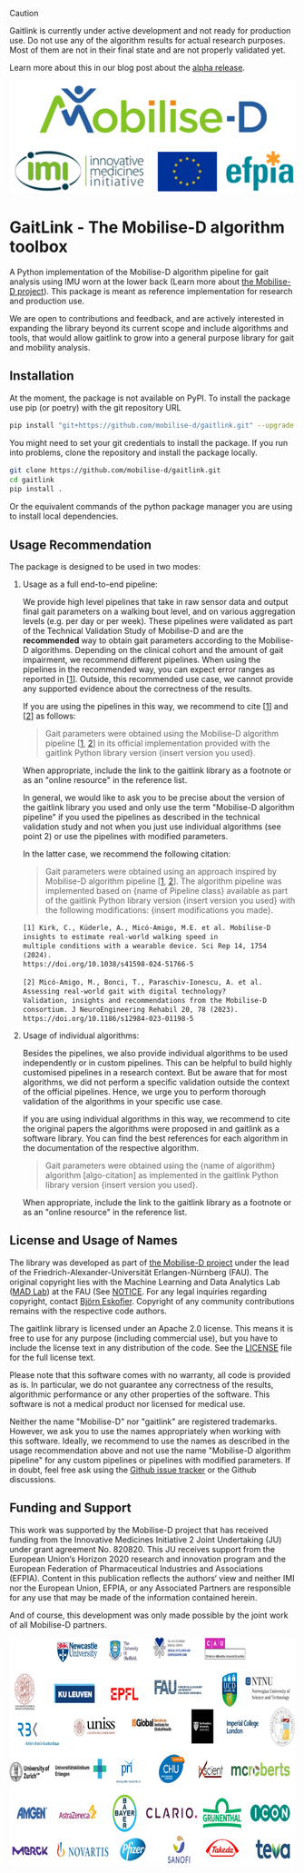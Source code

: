 > [!CAUTION]
> Gaitlink is currently under active development and not ready for production use.
> Do not use any of the algorithm results for actual research purposes. 
> Most of them are not in their final state and are not properly validated yet.
> 
> Learn more about this in our blog post about the [alpha release](TODO).


<p align="center">
<img src="./docs/_static/logo/mobilise_d_and_imi.png" height="200">
</p>

# GaitLink - The Mobilise-D algorithm toolbox

A Python implementation of the Mobilise-D algorithm pipeline for gait analysis using IMU worn at the lower back
(Learn more about [the Mobilise-D project](https://mobilise-d.eu)).
This package is meant as reference implementation for research and production use.

We are open to contributions and feedback, and are actively interested in expanding the library beyond its current scope
and include algorithms and tools, that would allow gaitlink to grow into a general purpose library for gait and mobility
analysis.


## Installation

At the moment, the package is not available on PyPI.
To install the package use pip (or poetry) with the git repository URL

```bash
pip install "git+https://github.com/mobilise-d/gaitlink.git" --upgrade
```

You might need to set your git credentials to install the package.
If you run into problems, clone the repository and install the package locally.

```bash
git clone https://github.com/mobilise-d/gaitlink.git
cd gaitlink
pip install .
```

Or the equivalent commands of the python package manager you are using to install local dependencies.

## Usage Recommendation

The package is designed to be used in two modes:

1. Usage as a full end-to-end pipeline:

   We provide high level pipelines that take in raw sensor data and output final gait parameters on a walking bout
   level, and on various aggregation levels (e.g. per day or per week).
   These pipelines were validated as part of the Technical Validation Study of Mobilise-D and are the **recommended**
   way to obtain gait parameters according to the Mobilise-D algorithms.
   Depending on the clinical cohort and the amount of gait impairment, we recommend different pipelines.
   When using the pipelines in the recommended way, you can expect error ranges as reported in [[1]].
   Outside, this recommended use case, we cannot provide any supported evidence about the correctness of the results.

   If you are using the pipelines in this way, we recommend to cite [[1]] and [[2]] as follows:

   > Gait parameters were obtained using the Mobilise-D algorithm pipeline [[1], [2]] in its official implementation
   > provided with the gaitlink Python library version {insert version you used}.

   When appropriate, include the link to the gaitlink library as a footnote or as an "online resource" in the reference
   list.

   In general, we would like to ask you to be precise about the version of the gaitlink library you used and only
   use the term "Mobilise-D algorithm pipeline" if you used the pipelines as described in the technical validation
   study and not when you just use individual algorithms (see point 2) or use the pipelines with modified parameters.

   In the latter case, we recommend the following citation:

   > Gait parameters were obtained using an approach inspired by Mobilise-D algorithm pipeline [[1], [2]].
   > The algorithm pipeline was implemented based on {name of Pipeline class} available as part of the gaitlink Python
   > library version {insert version you used} with the following modifications:
   > {insert modifications you made}.
   
   [1]: https://doi.org/10.1038/s41598-024-51766-5
   [2]: https://doi.org/10.1186/s12984-023-01198-5
   
   ```
   [1] Kirk, C., Küderle, A., Micó-Amigo, M.E. et al. Mobilise-D insights to estimate real-world walking speed in 
   multiple conditions with a wearable device. Sci Rep 14, 1754 (2024). 
   https://doi.org/10.1038/s41598-024-51766-5
   
   [2] Micó-Amigo, M., Bonci, T., Paraschiv-Ionescu, A. et al. Assessing real-world gait with digital technology? 
   Validation, insights and recommendations from the Mobilise-D consortium. J NeuroEngineering Rehabil 20, 78 (2023). 
   https://doi.org/10.1186/s12984-023-01198-5
   ```

2. Usage of individual algorithms:

   Besides the pipelines, we also provide individual algorithms to be used independently or in custom pipelines.
   This can be helpful to build highly customised pipelines in a research context.
   But be aware that for most algorithms, we did not perform a specific validation outside the context of the official
   pipelines.
   Hence, we urge you to perform thorough validation of the algorithms in your specific use case.

   If you are using individual algorithms in this way, we recommend to cite the original papers the algorithms were
   proposed in and gaitlink as a software library.
   You can find the best references for each algorithm in the documentation of the respective algorithm.

   > Gait parameters were obtained using the {name of algorithm} algorithm [algo-citation] as implemented in the
   > gaitlink Python library version {insert version you used}.

   When appropriate, include the link to the gaitlink library as a footnote or as an "online resource" in the reference
   list.

## License and Usage of Names

The library was developed as part of [the Mobilise-D project](https://mobilise-d.eu) under the lead of the 
Friedrich-Alexander-Universität Erlangen-Nürnberg (FAU).
The original copyright lies with the Machine Learning and Data Analytics Lab
([MAD Lab](https://www.mad.tf.fau.de/)) at the FAU (See [NOTICE](./NOTICE).
For any legal inquiries regarding copyright, contact 
[Björn Eskofier](https://www.mad.tf.fau.de/person/bjoern-eskofier/).
Copyright of any community contributions remains with the respective code authors.

The gaitlink library is licensed under an Apache 2.0 license.
This means it is free to use for any purpose (including commercial use), but you have to include the license text
in any distribution of the code.
See the [LICENSE](./LICENSE) file for the full license text.

Please note that this software comes with no warranty, all code is provided as is.
In particular, we do not guarantee any correctness of the results, algorithmic performance or any other properties
of the software.
This software is not a medical product nor licensed for medical use.

Neither the name "Mobilise-D" nor "gaitlink" are registered trademarks.
However, we ask you to use the names appropriately when working with this software.
Ideally, we recommend to use the names as described in the usage recommendation above and not use the name 
"Mobilise-D algorithm pipeline" for any custom pipelines or pipelines with modified parameters.
If in doubt, feel free ask using the [Github issue tracker](https://github.com/mobilise-d/gaitlink/issues) or 
the Github discussions.

## Funding and Support

This work was supported by the Mobilise-D project that has received funding from the Innovative Medicines Initiative 2 
Joint Undertaking (JU) under grant agreement No. 820820.
This JU receives support from the European Union‘s Horizon 2020 research and innovation program and the European 
Federation of Pharmaceutical Industries and Associations (EFPIA).
Content in this publication reflects the authors‘ view and neither IMI nor the European Union, EFPIA, or any Associated 
Partners are responsible for any use that may be made of the information contained herein.

And of course, this development was only made possible by the joint work of all Mobilise-D partners.

<p align="center">
<img src="./docs/_static/logo/mobilise_d_partners.png" height="400">
</p>
